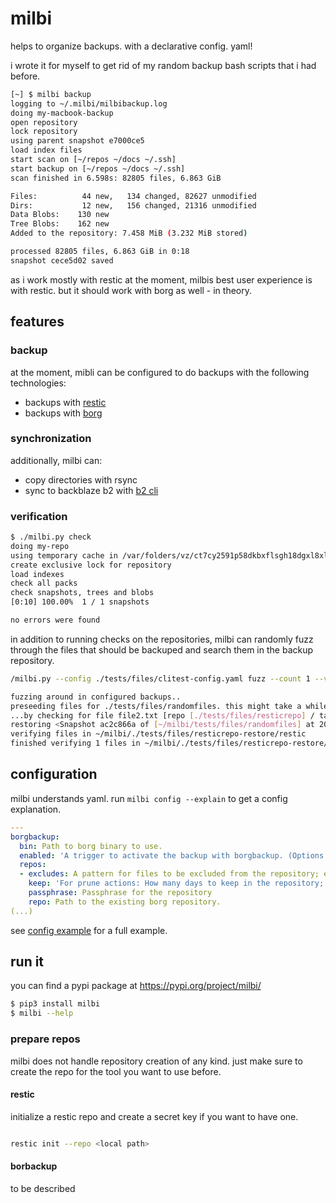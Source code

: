 # milbi

helps to organize backups. with a declarative config. yaml!

i wrote it for myself to get rid of my random backup bash scripts that i had before.

```bash
[~] $ milbi backup
logging to ~/.milbi/milbibackup.log
doing my-macbook-backup
open repository
lock repository
using parent snapshot e7000ce5
load index files
start scan on [~/repos ~/docs ~/.ssh]
start backup on [~/repos ~/docs ~/.ssh]
scan finished in 6.598s: 82805 files, 6.863 GiB

Files:          44 new,   134 changed, 82627 unmodified
Dirs:           12 new,   156 changed, 21316 unmodified
Data Blobs:    130 new
Tree Blobs:    162 new
Added to the repository: 7.458 MiB (3.232 MiB stored)

processed 82805 files, 6.863 GiB in 0:18
snapshot cece5d02 saved
```

as i work mostly with restic at the moment, milbis best user experience is with restic. but it should work with borg as well - in theory.

## features

### backup

at the moment, mibli can be configured to do backups with the following technologies:

- backups with [restic](https://restic.readthedocs.io/)
- backups with [borg](https://borgbackup.readthedocs.io/)

### synchronization

additionally, milbi can:

- copy directories with rsync
- sync to backblaze b2 with [b2 cli](https://www.backblaze.com/b2/docs/quick_command_line.html)

### verification

```bash
$ ./milbi.py check
doing my-repo
using temporary cache in /var/folders/vz/ct7cy2591p58dkbxflsgh18dgxl8xl/T/restic-check-cache-4190130004
create exclusive lock for repository
load indexes
check all packs
check snapshots, trees and blobs
[0:10] 100.00%  1 / 1 snapshots

no errors were found
```

in addition to running checks on the repositories, milbi can randomly fuzz through the files that should be backuped and search them in the backup repository.

```bash
/milbi.py --config ./tests/files/clitest-config.yaml fuzz --count 1 --verify

fuzzing around in configured backups..
preseeding files for ./tests/files/randomfiles. this might take a while..
...by checking for file file2.txt [repo [./tests/files/resticrepo] / target [./tests/files/randomfiles]]
restoring <Snapshot ac2c866a of [~/milbi/tests/files/randomfiles] at 2022-09-22 17:04:46.711727 +0200 CEST by user@test0r> to ~/milbi/./tests/files/resticrepo-restore/restic
verifying files in ~/milbi/./tests/files/resticrepo-restore/restic
finished verifying 1 files in ~/milbi/./tests/files/resticrepo-restore/restic (took 4ms)

```

## configuration

milbi understands yaml. run `milbi config --explain` to get a config explanation.

```yaml
---
borgbackup:
  bin: Path to borg binary to use.
  enabled: 'A trigger to activate the backup with borgbackup. (Options: True / False).'
  repos:
  - excludes: A pattern for files to be excluded from the repository; e.g. *github*
    keep: 'For prune actions: How many days to keep in the repository; e.g. 2 for 2 days'
    passphrase: Passphrase for the repository
    repo: Path to the existing borg repository.
(...)
```

see [config example](https://github.com/la3mmchen/milbi/blob/main/example-config.yaml) for a full example.

## run it

you can find a pypi package at https://pypi.org/project/milbi/

```bash
$ pip3 install milbi
$ milbi --help
```

### prepare repos

milbi does not handle repository creation of any kind. just make sure to create the repo for the tool you want to use before.

#### restic

initialize a restic repo and create a secret key if you want to have one.

```bash

restic init --repo <local path>

```

#### borbackup

to be described
